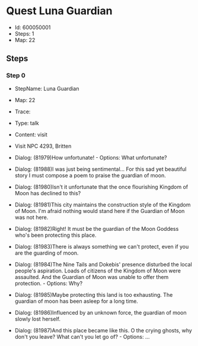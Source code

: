 # Quest Luna Guardian

- Id: 600050001
- Steps: 1
- Map: 22

## Steps

### Step 0
- StepName:  Luna Guardian
- Map:  22
- Trace:  
- Type:  talk
- Content:  visit
- Visit NPC 4293, Britten

- Dialog: (81979)How unfortunate! - Options: What unfortunate?
- Dialog: (81988)I was just being sentimental... For this sad yet beautiful story I must compose a poem to praise the guardian of moon.
- Dialog: (81980)Isn't it unfortunate that the once flourishing Kingdom of Moon has declined to this?
- Dialog: (81981)This city maintains the construction style of the Kingdom of Moon. I'm afraid nothing would stand here if the Guardian of Moon was not here.
- Dialog: (81982)Right! It must be the guardian of the Moon Goddess who's been protecting this place.
- Dialog: (81983)There is always something we can't protect, even if you are the guarding of moon.
- Dialog: (81984)The Nine Tails and Dokebis' presence disturbed the local people's aspiration. Loads of citizens of the Kingdom of Moon were assaulted. And the Guardian of Moon was unable to offer them protection. - Options: Why? 
- Dialog: (81985)Maybe protecting this land is too exhausting. The guardian of moon has been asleep for a long time.
- Dialog: (81986)Influenced by an unknown force, the guardian of moon slowly lost herself.
- Dialog: (81987)And this place became like this. O the crying ghosts, why don't you leave? What can't you let go of? - Options: …


